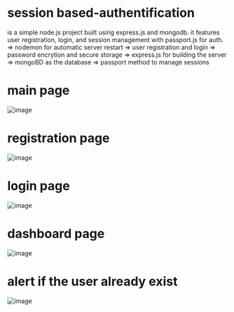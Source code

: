 # session based-authentification
is a simple node.js project built using express.js and mongodb. it features user registration, login, and session 
management with passport.js for auth.
=> nodemon for automatic server restart
=> user registration and login 
=> password encrytion and secure storage
=> express.js for building the server
=> mongoBD as the database
=> passport method to manage sessions 

# main page
![image](https://github.com/user-attachments/assets/d6c8d052-a94e-4aec-938c-0abbaa69997a)

# registration page 
![image](https://github.com/user-attachments/assets/1ce67d31-db8c-4d97-a221-c39a9cd854e2)

# login page 
![image](https://github.com/user-attachments/assets/6ef227db-70a1-41d7-ad16-c5c01a7ee3a2)

# dashboard page 
![image](https://github.com/user-attachments/assets/faba145a-4f26-4ee8-8b50-e880223aefd2)

# alert if the user already exist 
![image](https://github.com/user-attachments/assets/1ab5032d-c058-4d10-beaa-42bd2f2e15a1)

